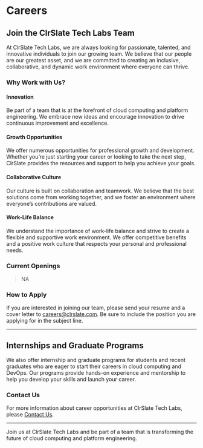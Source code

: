 # Careers

## Join the ClrSlate Tech Labs Team

At ClrSlate Tech Labs, we are always looking for passionate, talented, and innovative individuals to join our growing team. We believe that our people are our greatest asset, and we are committed to creating an inclusive, collaborative, and dynamic work environment where everyone can thrive.

### Why Work with Us?

#### Innovation
Be part of a team that is at the forefront of cloud computing and platform engineering. We embrace new ideas and encourage innovation to drive continuous improvement and excellence.

#### Growth Opportunities
We offer numerous opportunities for professional growth and development. Whether you’re just starting your career or looking to take the next step, ClrSlate provides the resources and support to help you achieve your goals.

#### Collaborative Culture
Our culture is built on collaboration and teamwork. We believe that the best solutions come from working together, and we foster an environment where everyone’s contributions are valued.

#### Work-Life Balance
We understand the importance of work-life balance and strive to create a flexible and supportive work environment. We offer competitive benefits and a positive work culture that respects your personal and professional needs.

### Current Openings

> NA

### How to Apply

If you are interested in joining our team, please send your resume and a cover letter to [careers@clrslate.com](mailto:careers@clrslate.com). Be sure to include the position you are applying for in the subject line.

---

## Internships and Graduate Programs

We also offer internship and graduate programs for students and recent graduates who are eager to start their careers in cloud computing and DevOps. Our programs provide hands-on experience and mentorship to help you develop your skills and launch your career.

### Contact Us

For more information about career opportunities at ClrSlate Tech Labs, please [Contact Us](./index.md).

---

Join us at ClrSlate Tech Labs and be part of a team that is transforming the future of cloud computing and platform engineering.
